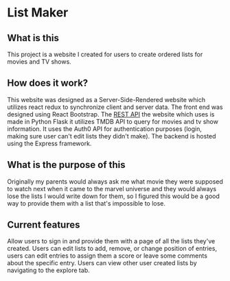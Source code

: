 # List Maker

<h2> What is this </h2>
<p>This project is a website I created for users to create ordered lists for movies and TV shows.</p>

<h2>How does it work? </h2>
<p>This website was designed as a Server-Side-Rendered website which utilizes react redux to synchronize client and server data. The front end was designed using React Bootstrap. The <a href="https://github.com/jakobmara/ListmakerAPI">REST API</a> the website which uses is made in Python Flask it utilizes TMDB API to query for movies and tv show information. It uses the Auth0 API for authentication purposes (login, making sure user can't edit lists they didn't make). The backend is hosted using the Express framework.</p>

<h2>What is the purpose of this</h2>
<p>Originally my parents would always ask me what movie they were supposed to watch next when it came to the marvel universe and they would always lose the lists I would write down for them, so I figured this would be a good way to provide them with a list that's impossible to lose.</p>

<h2>Current features</h2>
<p>Allow users to sign in and provide them with a page of all the lists they've created. Users can edit lists to add, remove, or change position of entries, users can edit entries to assign them a score or leave some comments about the specific entry. Users can view other user created lists by navigating to the explore tab.</p>